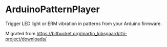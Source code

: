 # ArduinoPatternPlayer
Trigger LED light or ERM vibration in patterns from your Arduino firmware.

Migrated from https://bitbucket.org/martin_kibsgaard/rtii-project/downloads/
